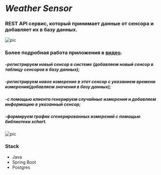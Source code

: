 # *Weather Sensor*

### REST API сервис, который принимает данные от сенсора и добавляет их в базу данных.

![pic](https://skr.sh/i/091122/pnV1IE2E.jpg?download=1&name=%D0%A1%D0%BA%D1%80%D0%B8%D0%BD%D1%88%D0%BE%D1%82%2009-11-2022%2014:46:41.jpg)


### Более подробная работа приложения в [видео](https://www.youtube.com/watch?v=0hHTxtBLyx8). 
##### *-регистрируем новый сенсор в системе (добавляем новый сенсор в таблицу сенсоров в базу данных);*
##### *-регистрируем новое измерение в этот сенсор с указанием времени измерения(добавляем значения в базу данных);*
##### *-с помощью клиента генерируем случайные измерения и добавляем информацию в указанный сенсор;*
##### *-формируем график сгенерированных измерений с помощью библиотеки xchart.*
![pic](https://skr.sh/i/050323/JKweAoJv.jpg?download=1&name=%D0%A1%D0%BA%D1%80%D0%B8%D0%BD%D1%88%D0%BE%D1%82%2005-03-2023%2018:27:02.jpg)

### Stack
- Java
- Spring Boot
- Postgres
